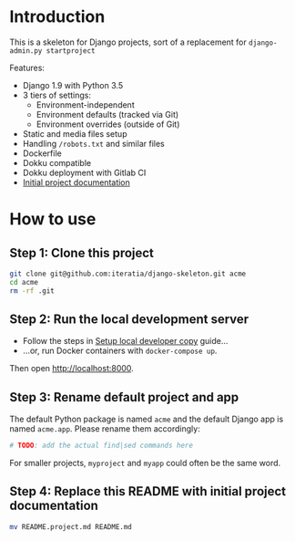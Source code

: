 # Introduction

This is a skeleton for Django projects, sort of a replacement for `django-admin.py startproject`

Features:

* Django 1.9 with Python 3.5
* 3 tiers of settings:
	* Environment-independent
	* Environment defaults (tracked via Git)
	* Environment overrides (outside of Git)
* Static and media files setup
* Handling `/robots.txt` and similar files
* Dockerfile
* Dokku compatible
* Dokku deployment with Gitlab CI
* [Initial project documentation](README.project.md)

# How to use

## Step 1: Clone this project

```bash
git clone git@github.com:iteratia/django-skeleton.git acme
cd acme
rm -rf .git
```

## Step 2: Run the local development server

* Follow the steps in [Setup local developer copy](docs/development/setup-local.md) guide...
* ...or, run Docker containers with `docker-compose up`.

Then open <http://localhost:8000>.

## Step 3: Rename default project and app

The default Python package is named `acme` and the default Django app is named `acme.app`. Please rename them accordingly:

```bash
# TODO: add the actual find|sed commands here
```

For smaller projects, `myproject` and `myapp` could often be the same word.

## Step 4: Replace this README with initial project documentation

```bash
mv README.project.md README.md
```
